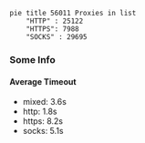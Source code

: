 
```mermaid
pie title 56011 Proxies in list
    "HTTP" : 25122
    "HTTPS": 7988
    "SOCKS" : 29695
```

### Some Info
#### Average Timeout

- mixed: 3.6s
- http: 1.8s
- https: 8.2s
- socks: 5.1s